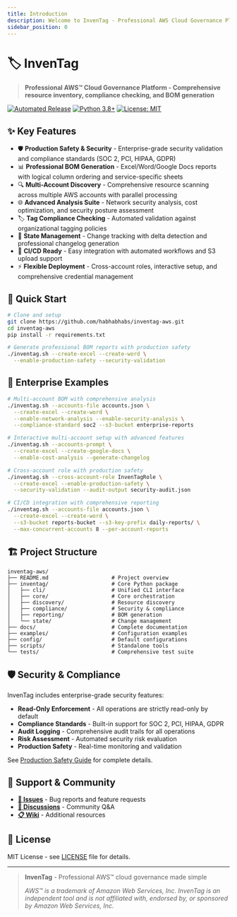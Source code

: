 ```yaml
---
title: Introduction
description: Welcome to InvenTag - Professional AWS Cloud Governance Platform
sidebar_position: 0
---
```


# 🏷️ InvenTag

> **Professional AWS™ Cloud Governance Platform - Comprehensive resource inventory, compliance checking, and BOM generation**

[![Automated Release](https://github.com/habhabhabs/inventag-aws/workflows/Automated%20Release/badge.svg)](https://github.com/habhabhabs/inventag-aws/actions)
[![Python 3.8+](https://img.shields.io/badge/python-3.8+-blue.svg)](https://www.python.org/downloads/)
[![License: MIT](https://img.shields.io/badge/License-MIT-yellow.svg)](https://opensource.org/licenses/MIT)

## ✨ Key Features

- 🛡️ **Production Safety & Security** - Enterprise-grade security validation and compliance standards (SOC 2, PCI, HIPAA, GDPR)
- 📊 **Professional BOM Generation** - Excel/Word/Google Docs reports with logical column ordering and service-specific sheets
- 🔍 **Multi-Account Discovery** - Comprehensive resource scanning across multiple AWS accounts with parallel processing
- 🌐 **Advanced Analysis Suite** - Network security analysis, cost optimization, and security posture assessment
- 🏷️ **Tag Compliance Checking** - Automated validation against organizational tagging policies
- 🔄 **State Management** - Change tracking with delta detection and professional changelog generation
- 🚀 **CI/CD Ready** - Easy integration with automated workflows and S3 upload support
- ⚡ **Flexible Deployment** - Cross-account roles, interactive setup, and comprehensive credential management

## 🚀 Quick Start

```bash
# Clone and setup
git clone https://github.com/habhabhabs/inventag-aws.git
cd inventag-aws
pip install -r requirements.txt

# Generate professional BOM reports with production safety
./inventag.sh --create-excel --create-word \
  --enable-production-safety --security-validation
```

## 💼 Enterprise Examples

```bash
# Multi-account BOM with comprehensive analysis
./inventag.sh --accounts-file accounts.json \
  --create-excel --create-word \
  --enable-network-analysis --enable-security-analysis \
  --compliance-standard soc2 --s3-bucket enterprise-reports

# Interactive multi-account setup with advanced features
./inventag.sh --accounts-prompt \
  --create-excel --create-google-docs \
  --enable-cost-analysis --generate-changelog

# Cross-account role with production safety
./inventag.sh --cross-account-role InvenTagRole \
  --create-excel --enable-production-safety \
  --security-validation --audit-output security-audit.json

# CI/CD integration with comprehensive reporting
./inventag.sh --accounts-file accounts.json \
  --create-excel --create-word \
  --s3-bucket reports-bucket --s3-key-prefix daily-reports/ \
  --max-concurrent-accounts 8 --per-account-reports
```

## 🏗️ Project Structure

```text
inventag-aws/
├── README.md                    # Project overview
├── inventag/                    # Core Python package
│   ├── cli/                     # Unified CLI interface
│   ├── core/                    # Core orchestration
│   ├── discovery/               # Resource discovery
│   ├── compliance/              # Security & compliance
│   ├── reporting/               # BOM generation
│   └── state/                   # Change management
├── docs/                        # Complete documentation
├── examples/                    # Configuration examples
├── config/                      # Default configurations
├── scripts/                     # Standalone tools
└── tests/                       # Comprehensive test suite
```

## 🛡️ Security & Compliance

InvenTag includes enterprise-grade security features:

- **Read-Only Enforcement** - All operations are strictly read-only by default
- **Compliance Standards** - Built-in support for SOC 2, PCI, HIPAA, GDPR
- **Audit Logging** - Comprehensive audit trails for all operations
- **Risk Assessment** - Automated security risk evaluation
- **Production Safety** - Real-time monitoring and validation

See [Production Safety Guide](../user-guides/PRODUCTION_SAFETY.md) for complete details.

## 🔗 Support & Community

- **[🐛 Issues](https://github.com/habhabhabs/inventag-aws/issues)** - Bug reports and feature requests
- **[💬 Discussions](https://github.com/habhabhabs/inventag-aws/discussions)** - Community Q&A
- **[📋 Wiki](https://github.com/habhabhabs/inventag-aws/wiki)** - Additional resources

## 📄 License

MIT License - see [LICENSE](../../LICENSE) file for details.

---

> **InvenTag** - Professional AWS™ cloud governance made simple
>
> *AWS™ is a trademark of Amazon Web Services, Inc. InvenTag is an independent tool and is not affiliated with, endorsed by, or sponsored by Amazon Web Services, Inc.*